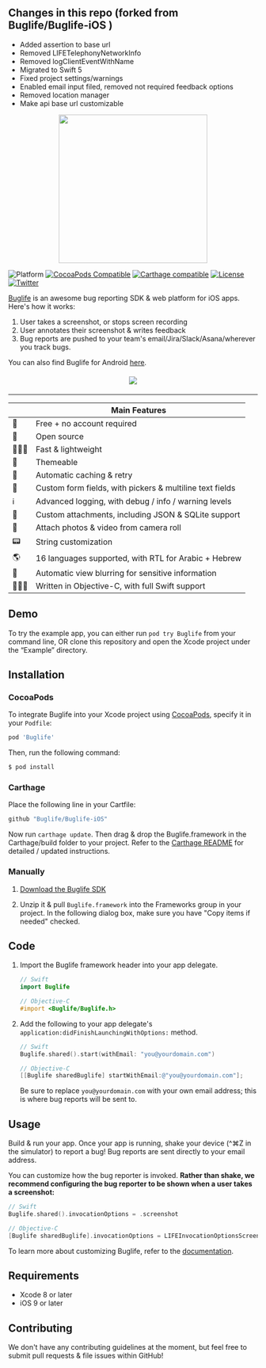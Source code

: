 ## Changes in this repo (forked from Buglife/Buglife-iOS )
- Added assertion to base url
- Removed LIFETelephonyNetworkInfo
- Removed logClientEventWithName
- Migrated to Swift 5
- Fixed project settings/warnings
- Enabled email input filed, removed not required feedback options
- Removed location manager
- Make api base url customizable

<p align="center">
	<img src="https://ds9bjnn93rsnp.cloudfront.net/assets/logo/logotype_black_on_transparent_782x256-7256a7ab03e9652908f43be94681bc4ebeff6d729c36c946c346a80a4f8ca245.png" width=300 />
</p>

![Platform](https://img.shields.io/cocoapods/p/Buglife.svg)
[![CocoaPods Compatible](https://img.shields.io/cocoapods/v/Buglife.svg)](https://cocoapods.org/pods/Buglife)
[![Carthage compatible](https://img.shields.io/badge/Carthage-compatible-4BC51D.svg?style=flat)](https://github.com/Carthage/Carthage)
[![License](https://img.shields.io/badge/License-Apache%202.0-blue.svg)](https://opensource.org/licenses/Apache-2.0)
[![Twitter](https://img.shields.io/badge/twitter-@BuglifeApp-blue.svg)](https://twitter.com/buglifeapp)

[Buglife](https://www.buglife.com) is an awesome bug reporting SDK & web platform for iOS apps. Here's how it works:

1. User takes a screenshot, or stops screen recording
2. User annotates their screenshot & writes feedback
3. Bug reports are pushed to your team's email/Jira/Slack/Asana/wherever you track bugs.

You can also find Buglife for Android [here](https://github.com/buglife/buglife-android).

<p align="center" style="margin-top: 20px; margin-bottom: 20px;">
	<img src="https://i.imgur.com/mdwgDzd.png" />
</p>

---

|   | Main Features |
|---|---------------|
| 👤 | Free + no account required |
| 📖 | Open source |
| 🏃🏽‍♀️ | Fast & lightweight |
| 🎨 | Themeable |
| 📩 | Automatic caching & retry |
| 📜 | Custom form fields, with pickers & multiline text fields  |
| ℹ️ | Advanced logging, with debug / info / warning levels |
| 📎 | Custom attachments, including JSON & SQLite support |
| 🎥 | Attach photos & video from camera roll |
| 📟 | String customization |
| 🌎 | 16 languages supported, with RTL for Arabic + Hebrew |
| 🙈 | Automatic view blurring for sensitive information |
| 👩🏽‍💻 | Written in Objective-C, with full Swift support |

## Demo

To try the example app, you can either run `pod try Buglife` from your command line, OR clone this repository and open the Xcode project under the “Example” directory.

## Installation

### CocoaPods

To integrate Buglife into your Xcode project using [CocoaPods](https://cocoapods.org), specify it in your `Podfile`:

```ruby
pod 'Buglife'
```

Then, run the following command:

```bash
$ pod install
```

### Carthage

Place the following line in your Cartfile:

``` Swift
github "Buglife/Buglife-iOS"
```

Now run `carthage update`. Then drag & drop the Buglife.framework in the Carthage/build folder to your project. Refer to the [Carthage README](https://github.com/Carthage/Carthage#adding-frameworks-to-an-application) for detailed / updated instructions.

### Manually

1. [Download the Buglife SDK](https://www.buglife.com/download-ios-sdk)

2. Unzip it & pull `Buglife.framework` into the Frameworks group in your project. In the following dialog box, make sure you have "Copy items if needed" checked.

## Code

1. Import the Buglife framework header into your app delegate.

    ```swift
    // Swift
    import Buglife
    ```
    
    ```objective-c
    // Objective-C
    #import <Buglife/Buglife.h>
    ```

2. Add the following to your app delegate's `application:didFinishLaunchingWithOptions:` method.
	
	```swift
	// Swift
	Buglife.shared().start(withEmail: "you@yourdomain.com")
	```
	```objective-c
	// Objective-C
	[[Buglife sharedBuglife] startWithEmail:@"you@yourdomain.com"];
	```
	Be sure to replace `you@yourdomain.com` with your own email address; this is where bug reports will be sent to.
	
## Usage

Build & run your app. Once your app is running, shake your device (\^⌘Z in the simulator) to report a bug! Bug reports are sent directly to your email address.

You can customize how the bug reporter is invoked. **Rather than shake, we recommend configuring the bug reporter to be shown when a user takes a screenshot:**

```swift
// Swift
Buglife.shared().invocationOptions = .screenshot
```
```objective-c
// Objective-C
[Buglife sharedBuglife].invocationOptions = LIFEInvocationOptionsScreenshot;
```

To learn more about customizing Buglife, refer to the [documentation](https://www.buglife.com/docs).

## Requirements

* Xcode 8 or later
* iOS 9 or later

## Contributing

We don't have any contributing guidelines at the moment, but feel free to submit pull requests & file issues within GitHub!
